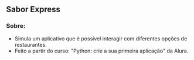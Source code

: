 <h2>Sabor Express</h2>
<h3>Sobre:</h3>
<ul>
  <li>Simula um aplicativo que é possível interagir com diferentes opções de restaurantes.</li>
  <li>Feito a partir do curso: "Python: crie a sua primeira aplicação" da Alura.</li>
</ul>
